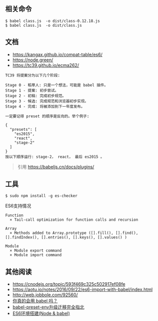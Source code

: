 ## 相关命令 ##
```
$ babel class.js  -o dist/class-0.12.18.js
$ babel class.js  -o dist/class.js
```

## 文档 ##
- https://kangax.github.io/compat-table/es6/
- https://node.green/
- https://tc39.github.io/ecma262/


```
TC39 将提案分为以下几个阶段:

Stage 0 - 稻草人: 只是一个想法，可能是 babel 插件。
Stage 1 - 提案: 初步尝试。
Stage 2 - 初稿: 完成初步规范。
Stage 3 - 候选: 完成规范和浏览器初步实现。
Stage 4 - 完成: 将被添加到下一年度发布。
```

```
一定要记得 preset 的顺序是反向的。举个例子:

{
  "presets": [
    "es2015",
    "react",
    "stage-2"
  ]
}
按以下顺序运行: stage-2， react， 最后 es2015 。
```

> 引用 https://babeljs.cn/docs/plugins/


## 工具 ##

```
$ sudo npm install -g es-checker
```

ES6支持情况
```
Function
  × Tail-call optimization for function calls and recursion

Array
  × Methods added to Array.prototype ([].fill(), [].find(), [].findIndex(), [].entries(), [].keys(), [].values() )

Module
  × Module export command
  × Module import command
```

## 其他阅读 ##
- https://cnodejs.org/topic/593f469c325c502917ef08fe
- https://aotu.io/notes/2016/09/22/es6-import-with-babel/index.html
- http://web.jobbole.com/92560/
- [你真的会用 babel 吗？](https://github.com/sunyongjian/blog/issues/30)
- [babel-preset-env升级迁移完全指北](https://juejin.im/entry/5a099de0f265da4321538c72)
- [ES6环境搭建(Node & babel)](https://www.jianshu.com/p/74b0e2014735)